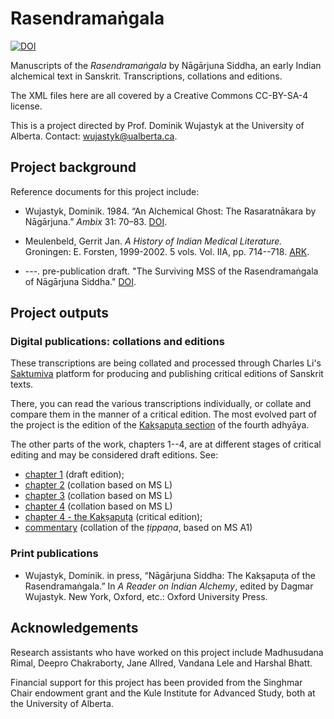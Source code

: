 # Rasendramaṅgala

[![DOI](https://zenodo.org/badge/137264352.svg)](https://zenodo.org/badge/latestdoi/137264352)

Manuscripts of the _Rasendramaṅgala_ by Nāgārjuna Siddha, an early Indian alchemical text in Sanskrit. Transcriptions, collations and editions.

The XML files here are all covered by a Creative Commons CC-BY-SA-4 license.

This is a project directed by Prof. Dominik Wujastyk at the University of Alberta.  Contact: <wujastyk@ualberta.ca>.

## Project background

Reference documents for this project include:

* Wujastyk, Dominik. 1984. “An Alchemical Ghost: The Rasaratnākara by Nāgārjuna.” *Ambix* 31: 70–83. [DOI](https://doi.org/10.1179/amb.1984.31.2.70).

* Meulenbeld, Gerrit Jan. *A History of Indian Medical Literature.* Groningen: E. Forsten, 1999-2002. 5 vols.  Vol. IIA, pp. 714--718. [ARK](http://n2t.net/ark:/13960/t4qk6558q).

* ---. pre-publication draft. "The Surviving MSS of the Rasendramaṅgala of Nāgārjuna Siddha." [DOI](http://doi.org/10.5281/zenodo.6486033).

## Project outputs
### Digital publications: collations and editions

These transcriptions are being collated and processed through Charles Li's [Saktumiva](http://saktumiva.org/start) platform for producing and publishing critical editions of Sanskrit texts.

There, you can read the various transcriptions individually, or collate and compare them in the manner of a critical edition.  The most evolved part of the project is the edition of the [Kakṣapuṭa section](https://saktumiva.org/wiki/wujastyk/rasendramangala/chapter4-srisaila/provisional_edition?upama_ver=gfvzyn7fgz) of the fourth adhyāya. 

The other parts of the work, chapters 1--4, are at different stages of critical editing and may be considered draft editions.  See:

* [chapter 1](https://saktumiva.org/wiki/wujastyk/rasendramangala/chapter1/provisional_edition_ch1&upama_script=devanagari?upama_script=devanagari&upama_ver=gvovgnxhka) (draft edition);
* [chapter 2](https://saktumiva.org/wiki/wujastyk/rasendramangala/chapter2/l_london-ch2?upama_ver=h22njcbn6p&upama_script=devanagari)  (collation based on MS L)
* [chapter 3](https://saktumiva.org/wiki/wujastyk/rasendramangala/chapter3/l-ch3?upama_ver=i2e7jeps0j&upama_script=devanagari) (collation based on MS L)
* [chapter 4](https://saktumiva.org/wiki/wujastyk/rasendramangala/chapter4/l-ch4?upama_ver=i2e7kbgiqc&upama_script=devanagari) (collation based on MS L)
* [chapter 4 - the Kakṣapuṭa](https://saktumiva.org/wiki/wujastyk/rasendramangala/chapter4-srisaila/provisional_edition?upama_ver=gfvzyn7fgz&upama_script=devanagari) (critical edition);
* [commentary](https://saktumiva.org/wiki/wujastyk/rasendramangala/commentary/a1-ch4-tippana&upama_script=devanagari?upama_ver=h5ha539t8w&upama_script=devanagari) (collation of the *ṭippaṇa*, based on MS A1)

### Print publications
* Wujastyk, Dominik. in press, “Nāgārjuna Siddha: The Kakṣapuṭa of the Rasendramaṅgala.” In *A Reader on Indian Alchemy*, edited by Dagmar Wujastyk. New York, Oxford, etc.: Oxford University Press.


## Acknowledgements

Research assistants who have worked on this project include Madhusudana Rimal, Deepro Chakraborty, Jane Allred, Vandana Lele and Harshal Bhatt.  

Financial support for this project has been provided from the Singhmar Chair endowment grant and the Kule Institute for Advanced Study, both at the University of Alberta.
